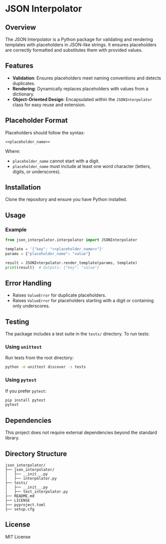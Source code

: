 # JSON Interpolator

## Overview
The JSON Interpolator is a Python package for validating and rendering templates with placeholders in JSON-like strings. It ensures placeholders are correctly formatted and substitutes them with provided values.

## Features
- **Validation**: Ensures placeholders meet naming conventions and detects duplicates.
- **Rendering**: Dynamically replaces placeholders with values from a dictionary.
- **Object-Oriented Design**: Encapsulated within the `JSONInterpolator` class for easy reuse and extension.

## Placeholder Format
Placeholders should follow the syntax:
```
<<placeholder_name>>
```
Where:
- `placeholder_name` cannot start with a digit.
- `placeholder_name` must include at least one word character (letters, digits, or underscores).

## Installation
Clone the repository and ensure you have Python installed.


## Usage
### Example
```python
from json_interpolator.interpolator import JSONInterpolator

template = '{"key": "<<placeholder_name>>"}'
params = {"placeholder_name": "value"}

result = JSONInterpolator.render_template(params, template)
print(result)  # Outputs: {"key": "value"}
```

## Error Handling
- Raises `ValueError` for duplicate placeholders.
- Raises `ValueError` for placeholders starting with a digit or containing only underscores.

## Testing
The package includes a test suite in the `tests/` directory. To run tests:

### Using `unittest`
Run tests from the root directory:
```bash
python -m unittest discover -s tests
```

### Using `pytest`
If you prefer `pytest`:
```bash
pip install pytest
pytest
```

## Dependencies
This project does not require external dependencies beyond the standard library.

## Directory Structure
```
json_interpolator/
├── json_interpolator/
│   ├── __init__.py
│   ├── interpolator.py
├── tests/
│   ├── __init__.py
│   ├── test_interpolator.py
├── README.md
├── LICENSE
├── pyproject.toml
├── setup.cfg
```

## License
MIT License

